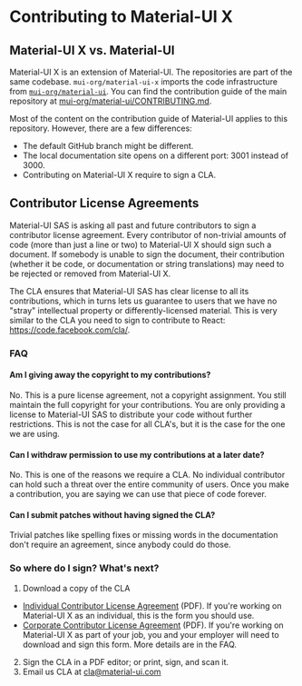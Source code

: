 # Contributing to Material-UI X

## Material-UI X vs. Material-UI

Material-UI X is an extension of Material-UI.
The repositories are part of the same codebase.
`mui-org/material-ui-x` imports the code infrastructure from [`mui-org/material-ui`](https://github.com/mui-org/material-ui).
You can find the contribution guide of the main repository at [mui-org/material-ui/CONTRIBUTING.md](https://github.com/mui-org/material-ui/blob/HEAD/CONTRIBUTING.md).

Most of the content on the contribution guide of Material-UI applies to this repository.
However, there are a few differences:

- The default GitHub branch might be different.
- The local documentation site opens on a different port: 3001 instead of 3000.
- Contributing on Material-UI X require to sign a CLA.

## Contributor License Agreements

Material-UI SAS is asking all past and future contributors to sign a contributor license agreement.
Every contributor of non-trivial amounts of code (more than just a line or two) to Material-UI X should sign such a document.
If somebody is unable to sign the document, their contribution (whether it be code, or documentation or string translations) may need to be rejected or removed from Material-UI X.

The CLA ensures that Material-UI SAS has clear license to all its contributions, which in turns lets us guarantee to users that we have no "stray" intellectual property or differently-licensed material. This is very similar to the CLA you need to sign to contribute to React: https://code.facebook.com/cla/.

### FAQ

#### Am I giving away the copyright to my contributions?

No. This is a pure license agreement, not a copyright assignment.
You still maintain the full copyright for your contributions.
You are only providing a license to Material-UI SAS to distribute your code without further restrictions.
This is not the case for all CLA's, but it is the case for the one we are using.

#### Can I withdraw permission to use my contributions at a later date?

No. This is one of the reasons we require a CLA. No individual contributor can hold such a threat over the entire community of users.
Once you make a contribution, you are saying we can use that piece of code forever.

#### Can I submit patches without having signed the CLA?

Trivial patches like spelling fixes or missing words in the documentation don't require an agreement, since anybody could do those.

### So where do I sign? What's next?

1. Download a copy of the CLA

- [Individual Contributor License Agreement](https://docs.google.com/document/d/1JVUS6lQ-qThSFjmx7X_NJqStoioHg76uvPg6hpjPSD8/edit?usp=sharing) (PDF). If you're working on Material-UI X as an individual, this is the form you should use.
- [Corporate Contributor License Agreement](https://docs.google.com/document/d/1U4jusC2KSu37kEBFapkA9laQElke437jIlrj8y1qDYY/edit?usp=sharing) (PDF). If you're working on Material-UI X as part of your job, you and your employer will need to download and sign this form. More details are in the FAQ.

2. Sign the CLA in a PDF editor; or print, sign, and scan it.
3. Email us CLA at cla@material-ui.com
